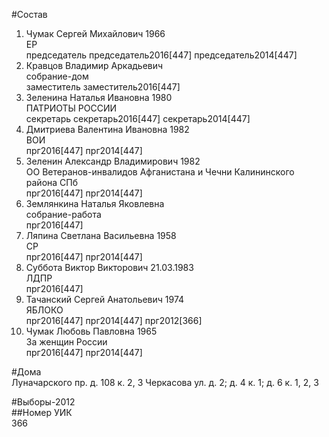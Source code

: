 #Состав  
1. Чумак Сергей Михайлович 1966  
    ЕР  
    председатель председатель2016[447] председатель2014[447]  
2. Кравцов Владимир Аркадьевич  
    собрание-дом  
    заместитель заместитель2016[447]  
3. Зеленина Наталья Ивановна 1980  
    ПАТРИОТЫ РОССИИ  
    секретарь секретарь2016[447] секретарь2014[447]  
4. Дмитриева Валентина Ивановна 1982  
    ВОИ  
    прг2016[447] прг2014[447]  
5. Зеленин Александр Владимирович 1982  
    ОО Ветеранов-инвалидов Афганистана и Чечни Калининского района СПб  
    прг2016[447] прг2014[447]  
6. Землянкина Наталья Яковлевна  
    собрание-работа  
    прг2016[447]  
7. Ляпина Светлана Васильевна 1958  
    СР  
    прг2016[447] прг2014[447]  
8. Суббота Виктор Викторович 21.03.1983  
    ЛДПР  
    прг2016[447]  
9. Тачанский Сергей Анатольевич 1974  
    ЯБЛОКО  
    прг2016[447] прг2014[447] прг2012[366]  
10. Чумак Любовь Павловна 1965  
    За женщин России  
    прг2016[447] прг2014[447]  
  
#Дома  
Луначарского пр. д. 108 к. 2, 3 Черкасова ул. д. 2; д. 4 к. 1; д. 6 к. 1, 2, 3  
  
#Выборы-2012  
##Номер УИК  
366  
